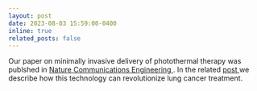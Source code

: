 ```yaml
---
layout: post
date: 2023-08-03 15:59:00-0400
inline: true
related_posts: false
---
```


Our paper on minimally invasive delivery of photothermal therapy was publshed in <a href='https://www.nature.com/articles/s44172-023-00098-9'>Nature Communications Engineering </a>. In the related <a href='https://engineeringcommunity.nature.com/posts/personalized-magnetic-tentacles-for-targeted-photothermal-cancer-therapy-in-peripheral-lungs'>post </a> we describe how this technology can revolutionize lung cancer treatment.
